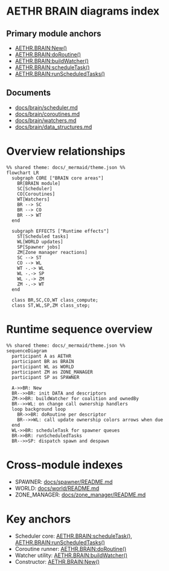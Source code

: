 # AETHR BRAIN diagrams index

## Primary module anchors
- [AETHR.BRAIN:New()](../../dev/BRAIN.lua:158)
- [AETHR.BRAIN:doRoutine()](../../dev/BRAIN.lua:176)
- [AETHR.BRAIN:buildWatcher()](../../dev/BRAIN.lua:242)
- [AETHR.BRAIN:scheduleTask()](../../dev/BRAIN.lua:277)
- [AETHR.BRAIN:runScheduledTasks()](../../dev/BRAIN.lua:306)

## Documents
- [docs/brain/scheduler.md](docs/brain/scheduler.md)
- [docs/brain/coroutines.md](docs/brain/coroutines.md)
- [docs/brain/watchers.md](docs/brain/watchers.md)
- [docs/brain/data_structures.md](docs/brain/data_structures.md)

# Overview relationships

```mermaid
%% shared theme: docs/_mermaid/theme.json %%
flowchart LR
  subgraph CORE ["BRAIN core areas"]
    BR[BRAIN module]
    SC[Scheduler]
    CO[Coroutines]
    WT[Watchers]
    BR --> SC
    BR --> CO
    BR --> WT
  end

  subgraph EFFECTS ["Runtime effects"]
    ST[Scheduled tasks]
    WL[WORLD updates]
    SP[Spawner jobs]
    ZM[Zone manager reactions]
    SC --> ST
    CO --> WL
    WT -.-> WL
    WL -.-> SP
    WL -.-> ZM
    ZM -.-> WT
  end

  class BR,SC,CO,WT class_compute;
  class ST,WL,SP,ZM class_step;
```

# Runtime sequence overview

```mermaid
%% shared theme: docs/_mermaid/theme.json %%
sequenceDiagram
  participant A as AETHR
  participant BR as BRAIN
  participant WL as WORLD
  participant ZM as ZONE_MANAGER
  participant SP as SPAWNER

  A->>BR: New
  BR-->>BR: init DATA and descriptors
  ZM->>BR: buildWatcher for coalition and ownedBy
  BR-->>WL: on change call ownership handlers
  loop background loop
    BR->>BR: doRoutine per descriptor
    BR-->>WL: call update ownership colors arrows when due
  end
  WL->>BR: scheduleTask for spawner queues
  BR->>BR: runScheduledTasks
  BR-->>SP: dispatch spawn and despawn
```

# Cross-module indexes
- SPAWNER: [docs/spawner/README.md](docs/spawner/README.md)
- WORLD: [docs/world/README.md](docs/world/README.md)
- ZONE_MANAGER: [docs/zone_manager/README.md](docs/zone_manager/README.md)

# Key anchors
- Scheduler core: [AETHR.BRAIN:scheduleTask()](../../dev/BRAIN.lua:277), [AETHR.BRAIN:runScheduledTasks()](../../dev/BRAIN.lua:306)
- Coroutine runner: [AETHR.BRAIN:doRoutine()](../../dev/BRAIN.lua:176)
- Watcher utility: [AETHR.BRAIN:buildWatcher()](../../dev/BRAIN.lua:242)
- Constructor: [AETHR.BRAIN:New()](../../dev/BRAIN.lua:158)
